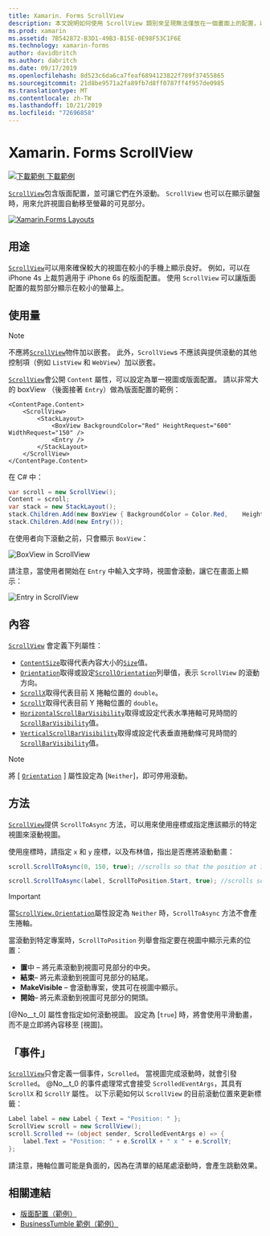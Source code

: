 ```yaml
---
title: Xamarin. Forms ScrollView
description: 本文說明如何使用 ScrollView 類別來呈現無法僅放在一個畫面上的配置，以及有內容可讓鍵盤使用的版面配置。
ms.prod: xamarin
ms.assetid: 7B542872-B3D1-49B3-B15E-0E98F53C1F6E
ms.technology: xamarin-forms
author: davidbritch
ms.author: dabritch
ms.date: 09/17/2019
ms.openlocfilehash: 8d523c6da6ca7feaf6894123822f789f37455865
ms.sourcegitcommit: 21d8be9571a2fa89fb7d8ff0787ff4f957de0985
ms.translationtype: MT
ms.contentlocale: zh-TW
ms.lasthandoff: 10/21/2019
ms.locfileid: "72696858"
---
```

# <a name="xamarinforms-scrollview"></a>Xamarin. Forms ScrollView

[![下載範例](~/media/shared/download.png) 下載範例](https://docs.microsoft.com/samples/xamarin/xamarin-forms-samples/userinterface-layout)

[`ScrollView`](xref:Xamarin.Forms.ScrollView)包含版面配置，並可讓它們在外滾動。 `ScrollView` 也可以在顯示鍵盤時，用來允許視圖自動移至螢幕的可見部分。

[![](scroll-view-images/layouts-sml.png "Xamarin.Forms Layouts")](scroll-view-images/layouts.png#lightbox "Xamarin.Forms Layouts")

## <a name="purpose"></a>用途

[`ScrollView`](xref:Xamarin.Forms.ScrollView)可以用來確保較大的視圖在較小的手機上顯示良好。 例如，可以在 iPhone 4s 上裁剪適用于 iPhone 6s 的版面配置。 使用 `ScrollView` 可以讓版面配置的裁剪部分顯示在較小的螢幕上。

## <a name="usage"></a>使用量

> [!NOTE]
> 不應將[`ScrollView`](xref:Xamarin.Forms.ScrollView)物件加以嵌套。 此外，`ScrollView`s 不應該與提供滾動的其他控制項（例如 `ListView` 和 `WebView`）加以嵌套。

[`ScrollView`](xref:Xamarin.Forms.ScrollView)會公開 `Content` 屬性，可以設定為單一視圖或版面配置。 請以非常大的 boxView （後面接著 `Entry`）做為版面配置的範例：

```xaml
<ContentPage.Content>
    <ScrollView>
        <StackLayout>
            <BoxView BackgroundColor="Red" HeightRequest="600" WidthRequest="150" />
            <Entry />
        </StackLayout>
    </ScrollView>
</ContentPage.Content>
```

在 C# 中：

```csharp
var scroll = new ScrollView();
Content = scroll;
var stack = new StackLayout();
stack.Children.Add(new BoxView { BackgroundColor = Color.Red,    HeightRequest = 600, WidthRequest = 600 });
stack.Children.Add(new Entry());
```

在使用者向下滾動之前，只會顯示 `BoxView`：

![](scroll-view-images/scroll-start.png "BoxView in ScrollView")

請注意，當使用者開始在 `Entry` 中輸入文字時，視圖會滾動，讓它在畫面上顯示：

![](scroll-view-images/scroll-end.png "Entry in ScrollView")

## <a name="properties"></a>內容

[`ScrollView`](xref:Xamarin.Forms.ScrollView) 會定義下列屬性：

- [`ContentSize`](xref:Xamarin.Forms.ScrollView.ContentSizeProperty)取得代表內容大小的[`Size`](xref:Xamarin.Forms.Size)值。
- [`Orientation`](xref:Xamarin.Forms.ScrollView.OrientationProperty)取得或設定[`ScrollOrientation`](xref:Xamarin.Forms.ScrollOrientation)列舉值，表示 `ScrollView` 的滾動方向。
- [`ScrollX`](xref:Xamarin.Forms.ScrollView.ScrollXProperty)取得代表目前 X 捲軸位置的 `double`。
- [`ScrollY`](xref:Xamarin.Forms.ScrollView.ScrollYProperty)取得代表目前 Y 捲軸位置的 `double`。
- [`HorizontalScrollBarVisibility`](xref:Xamarin.Forms.ScrollView.HorizontalScrollBarVisibilityProperty)取得或設定代表水準捲軸可見時間的[`ScrollBarVisibility`](xref:Xamarin.Forms.ScrollBarVisibility)值。
- [`VerticalScrollBarVisibility`](xref:Xamarin.Forms.ScrollView.VerticalScrollBarVisibilityProperty)取得或設定代表垂直捲動條可見時間的[`ScrollBarVisibility`](xref:Xamarin.Forms.ScrollBarVisibility)值。

> [!NOTE]
> 將 [ [`Orientation`](xref:Xamarin.Forms.ScrollView.OrientationProperty) ] 屬性設定為 [`Neither`]，即可停用滾動。

## <a name="methods"></a>方法

[`ScrollView`](xref:Xamarin.Forms.ScrollView)提供 `ScrollToAsync` 方法，可以用來使用座標或指定應該顯示的特定視圖來滾動視圖。

使用座標時，請指定 `x` 和 `y` 座標，以及布林值，指出是否應將滾動動畫：

```csharp
scroll.ScrollToAsync(0, 150, true); //scrolls so that the position at 150px from the top is visible

scroll.ScrollToAsync(label, ScrollToPosition.Start, true); //scrolls so that the label is at the start of the list
```

> [!IMPORTANT]
> 當[`ScrollView.Orientation`](xref:Xamarin.Forms.ScrollView.OrientationProperty)屬性設定為 `Neither` 時，`ScrollToAsync` 方法不會產生捲軸。

當滾動到特定專案時，`ScrollToPosition` 列舉會指定要在視圖中顯示元素的位置：

- **置**中 &ndash; 將元素滾動到視圖可見部分的中央。
- **結束**&ndash; 將元素滾動到視圖可見部分的結尾。
- **MakeVisible** &ndash; 會滾動專案，使其可在視圖中顯示。
- **開始**&ndash; 將元素滾動到視圖可見部分的開頭。

[@No__t_0] 屬性會指定如何滾動視圖。 設定為 [`true`] 時，將會使用平滑動畫，而不是立即將內容移至 [視圖]。

## <a name="events"></a>「事件」

[`ScrollView`](xref:Xamarin.Forms.ScrollView)只會定義一個事件，`Scrolled`。 當視圖完成滾動時，就會引發 `Scrolled`。 @No__t_0 的事件處理常式會接受 `ScrolledEventArgs`，其具有 `ScrollX` 和 `ScrollY` 屬性。 以下示範如何以 `ScrollView` 的目前滾動位置來更新標籤：

```csharp
Label label = new Label { Text = "Position: " };
ScrollView scroll = new ScrollView();
scroll.Scrolled += (object sender, ScrolledEventArgs e) => {
    label.Text = "Position: " + e.ScrollX + " x " + e.ScrollY;
};
```

請注意，捲軸位置可能是負面的，因為在清單的結尾處滾動時，會產生跳動效果。

## <a name="related-links"></a>相關連結

- [版面配置（範例）](https://docs.microsoft.com/samples/xamarin/xamarin-forms-samples/userinterface-layout)
- [BusinessTumble 範例（範例）](https://docs.microsoft.com/samples/xamarin/xamarin-forms-samples/userinterface-businesstumble)
